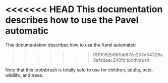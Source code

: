 <<<<<<< HEAD
This documentation describes how to use the Pavel automatic
=======
This documentation describes how to use the Karel automated
>>>>>>> f819062b661bb87ee253d34326a9efddaec240fd
toothbrush.

Note that this toothbrush is totally safe to use for children,
adults, pets, wildlife, and trees.
